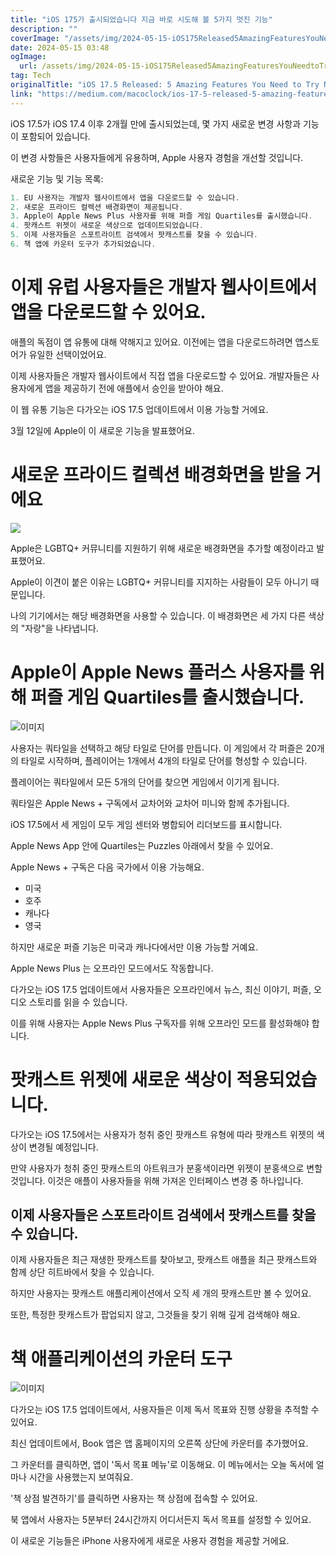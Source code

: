 ```yaml
---
title: "iOS 175가 출시되었습니다 지금 바로 시도해 볼 5가지 멋진 기능"
description: ""
coverImage: "/assets/img/2024-05-15-iOS175Released5AmazingFeaturesYouNeedtoTryNow_0.png"
date: 2024-05-15 03:48
ogImage: 
  url: /assets/img/2024-05-15-iOS175Released5AmazingFeaturesYouNeedtoTryNow_0.png
tag: Tech
originalTitle: "iOS 17.5 Released: 5 Amazing Features You Need to Try Now!"
link: "https://medium.com/macoclock/ios-17-5-released-5-amazing-features-you-need-to-try-now-a0f32b2158af"
---
```



iOS 17.5가 iOS 17.4 이후 2개월 만에 출시되었는데, 몇 가지 새로운 변경 사항과 기능이 포함되어 있습니다.

이 변경 사항들은 사용자들에게 유용하며, Apple 사용자 경험을 개선할 것입니다.

새로운 기능 및 기능 목록:

```js
1. EU 사용자는 개발자 웹사이트에서 앱을 다운로드할 수 있습니다.
2. 새로운 프라이드 컬렉션 배경화면이 제공됩니다.
3. Apple이 Apple News Plus 사용자를 위해 퍼즐 게임 Quartiles를 출시했습니다.
4. 팟캐스트 위젯이 새로운 색상으로 업데이트되었습니다.
5. 이제 사용자들은 스포트라이트 검색에서 팟캐스트를 찾을 수 있습니다.
6. 책 앱에 카운터 도구가 추가되었습니다. 
```



# 이제 유럽 사용자들은 개발자 웹사이트에서 앱을 다운로드할 수 있어요.

애플의 독점이 앱 유통에 대해 약해지고 있어요. 이전에는 앱을 다운로드하려면 앱스토어가 유일한 선택이었어요.

이제 사용자들은 개발자 웹사이트에서 직접 앱을 다운로드할 수 있어요. 개발자들은 사용자에게 앱을 제공하기 전에 애플에서 승인을 받아야 해요.

이 웹 유통 기능은 다가오는 iOS 17.5 업데이트에서 이용 가능할 거에요.



3월 12일에 Apple이 이 새로운 기능을 발표했어요.

# 새로운 프라이드 컬렉션 배경화면을 받을 거에요

![](/assets/img/2024-05-15-iOS175Released5AmazingFeaturesYouNeedtoTryNow_0.png)

Apple은 LGBTQ+ 커뮤니티를 지원하기 위해 새로운 배경화면을 추가할 예정이라고 발표했어요.



Apple이 이견이 붙은 이유는 LGBTQ+ 커뮤니티를 지지하는 사람들이 모두 아니기 때문입니다.

나의 기기에서는 해당 배경화면을 사용할 수 있습니다. 이 배경화면은 세 가지 다른 색상의 "자랑"을 나타냅니다.

# Apple이 Apple News 플러스 사용자를 위해 퍼즐 게임 Quartiles를 출시했습니다.

![이미지](/assets/img/2024-05-15-iOS175Released5AmazingFeaturesYouNeedtoTryNow_1.png)



사용자는 쿼타일을 선택하고 해당 타일로 단어를 만듭니다. 이 게임에서 각 퍼즐은 20개의 타일로 시작하며, 플레이어는 1개에서 4개의 타일로 단어를 형성할 수 있습니다.

플레이어는 쿼타일에서 모든 5개의 단어를 찾으면 게임에서 이기게 됩니다.

쿼타일은 Apple News + 구독에서 교차어와 교차어 미니와 함께 추가됩니다.

iOS 17.5에서 세 게임이 모두 게임 센터와 병합되어 리더보드를 표시합니다.



Apple News App 안에 Quartiles는 Puzzles 아래에서 찾을 수 있어요.

Apple News + 구독은 다음 국가에서 이용 가능해요.

- 미국
- 호주
- 캐나다
- 영국

하지만 새로운 퍼즐 기능은 미국과 캐나다에서만 이용 가능할 거예요.



Apple News Plus 는 오프라인 모드에서도 작동합니다.

다가오는 iOS 17.5 업데이트에서 사용자들은 오프라인에서 뉴스, 최신 이야기, 퍼즐, 오디오 스토리를 읽을 수 있습니다.

이를 위해 사용자는 Apple News Plus 구독자를 위해 오프라인 모드를 활성화해야 합니다.

# 팟캐스트 위젯에 새로운 색상이 적용되었습니다.



다가오는 iOS 17.5에서는 사용자가 청취 중인 팟캐스트 유형에 따라 팟캐스트 위젯의 색상이 변경될 예정입니다.

만약 사용자가 청취 중인 팟캐스트의 아트워크가 분홍색이라면 위젯이 분홍색으로 변할 것입니다. 이것은 애플이 사용자들을 위해 가져온 인터페이스 변경 중 하나입니다.

## 이제 사용자들은 스포트라이트 검색에서 팟캐스트를 찾을 수 있습니다.

이제 사용자들은 최근 재생한 팟캐스트를 찾아보고, 팟캐스트 애플을 최근 팟캐스트와 함께 상단 히트바에서 찾을 수 있습니다.



하지만 사용자는 팟캐스트 애플리케이션에서 오직 세 개의 팟캐스트만 볼 수 있어요.

또한, 특정한 팟캐스트가 팝업되지 않고, 그것들을 찾기 위해 깊게 검색해야 해요.

# 책 애플리케이션의 카운터 도구

![이미지](/assets/img/2024-05-15-iOS175Released5AmazingFeaturesYouNeedtoTryNow_2.png)



다가오는 iOS 17.5 업데이트에서, 사용자들은 이제 독서 목표와 진행 상황을 추적할 수 있어요.

최신 업데이트에서, Book 앱은 앱 홈페이지의 오른쪽 상단에 카운터를 추가했어요.

그 카운터를 클릭하면, 앱이 '독서 목표 메뉴'로 이동해요. 이 메뉴에서는 오늘 독서에 얼마나 시간을 사용했는지 보여줘요.

'책 상점 발견하기'를 클릭하면 사용자는 책 상점에 접속할 수 있어요.



북 앱에서 사용자는 5분부터 24시간까지 어디서든지 독서 목표를 설정할 수 있어요.

이 새로운 기능들은 iPhone 사용자에게 새로운 사용자 경험을 제공할 거에요.